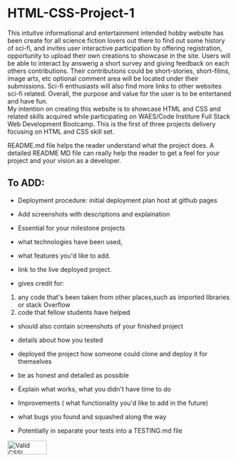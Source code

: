 # HTML-CSS-Project-1

This intuitve informational and entertainment intended hobby website has been create for all science fiction lovers out there to find out some history of sci-fi, and invites user interactive participation by offering registration, opportunity to  upload their own creations to showcase in the site. Users will be able to interact by answerig a short survey and giving feedback on each others contributions. Their contributions could be short-stories, short-films, image arts, etc optional comment area will be located under their submissions.  Sci-fi enthusiasts will also find more links to other websites sci-fi related. Overall, the purpose and value for the user is to be entertaned and have fun.  
My intention on creating this website is to showcase HTML and CSS and related skills acquired while participating on WAES/Code Institure Full Stack Web Development Bootcamp. This is the first of three projects delivery focusing on HTML and CSS skill set. 



README.md file helps the reader understand what the project does.  A detailed README MD file can really help the reader to get a feel
for your project and your vision as a developer.

## To ADD:

-   Deployment procedure: initial deployment plan host at github pages
- Add screenshots with descriptions and explaination

- Essential for your milestone projects

- what technologies have been used, 
- what features you'd like to add.
- link to the live deployed project. 
- gives credit for: 
1.  any code that's been taken from other places,such as imported libraries or stack Overflow 
2. code that fellow students have helped
- should also contain screenshots of your finished project
- details about how you tested
- deployed the project
how someone could clone and deploy it for themselves

- be as honest and detailed as possible
- Explain what works, what you didn't have time to do
- Improvements ( what functionality you'd like to add in the future)
- what bugs you found and squashed along the way
- Potentially in separate your tests into a TESTING.md file 



<p>
    <a href="http://jigsaw.w3.org/css-validator/check/referer">
        <img style="border:0;width:88px;height:31px"
            src="http://jigsaw.w3.org/css-validator/images/vcss"
            alt="Valid CSS!" />
    </a>
</p>
